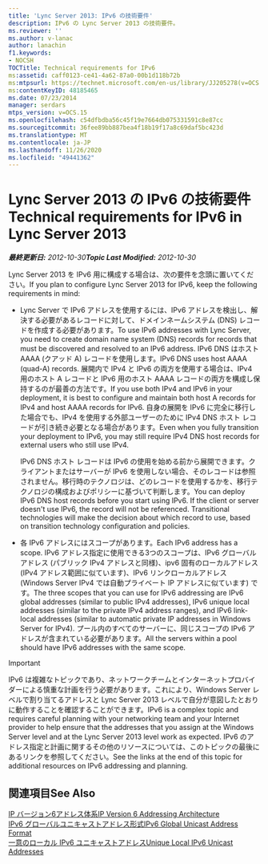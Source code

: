 ```yaml
---
title: 'Lync Server 2013: IPv6 の技術要件'
description: IPv6 の Lync Server 2013 の技術要件。
ms.reviewer: ''
ms.author: v-lanac
author: lanachin
f1.keywords:
- NOCSH
TOCTitle: Technical requirements for IPv6
ms:assetid: caff0123-ce41-4a62-87a0-00b1d118b72b
ms:mtpsurl: https://technet.microsoft.com/en-us/library/JJ205278(v=OCS.15)
ms:contentKeyID: 48185465
ms.date: 07/23/2014
manager: serdars
mtps_version: v=OCS.15
ms.openlocfilehash: c54dfbdba56c45f19e7664db075331591c8e87cc
ms.sourcegitcommit: 36fee89bb887bea4f18b19f17a8c69daf5bc423d
ms.translationtype: MT
ms.contentlocale: ja-JP
ms.lasthandoff: 11/26/2020
ms.locfileid: "49441362"
---
```

# <a name="technical-requirements-for-ipv6-in-lync-server-2013"></a><span data-ttu-id="44805-103">Lync Server 2013 の IPv6 の技術要件</span><span class="sxs-lookup"><span data-stu-id="44805-103">Technical requirements for IPv6 in Lync Server 2013</span></span>

<div data-xmlns="http://www.w3.org/1999/xhtml">

<div class="topic" data-xmlns="http://www.w3.org/1999/xhtml" data-msxsl="urn:schemas-microsoft-com:xslt" data-cs="https://msdn.microsoft.com/">

<div data-asp="https://msdn2.microsoft.com/asp">



</div>

<div id="mainSection">

<div id="mainBody"><span data-ttu-id="44805-104">

<span> </span></span><span class="sxs-lookup"><span data-stu-id="44805-104">

<span> </span></span></span>

<span data-ttu-id="44805-105">_**最終更新日:** 2012-10-30_</span><span class="sxs-lookup"><span data-stu-id="44805-105">_**Topic Last Modified:** 2012-10-30_</span></span>

<span data-ttu-id="44805-106">Lync Server 2013 を IPv6 用に構成する場合は、次の要件を念頭に置いてください。</span><span class="sxs-lookup"><span data-stu-id="44805-106">If you plan to configure Lync Server 2013 for IPv6, keep the following requirements in mind:</span></span>

  - <span data-ttu-id="44805-107">Lync Server で IPv6 アドレスを使用するには、IPv6 アドレスを検出し、解決する必要があるレコードに対して、ドメインネームシステム (DNS) レコードを作成する必要があります。</span><span class="sxs-lookup"><span data-stu-id="44805-107">To use IPv6 addresses with Lync Server, you need to create domain name system (DNS) records for records that must be discovered and resolved to an IPv6 address.</span></span> <span data-ttu-id="44805-108">IPv6 DNS はホスト AAAA (クアッド A) レコードを使用します。</span><span class="sxs-lookup"><span data-stu-id="44805-108">IPv6 DNS uses host AAAA (quad-A) records.</span></span> <span data-ttu-id="44805-109">展開内で IPv4 と IPv6 の両方を使用する場合は、IPv4 用のホスト A レコードと IPv6 用のホスト AAAA レコードの両方を構成し保持するのが最善の方法です。</span><span class="sxs-lookup"><span data-stu-id="44805-109">If you use both IPv4 and IPv6 in your deployment, it is best to configure and maintain both host A records for IPv4 and host AAAA records for IPv6.</span></span> <span data-ttu-id="44805-110">自身の展開を IPv6 に完全に移行した場合でも、IPv4 を使用する外部ユーザーのために IPv4 DNS ホスト レコードが引き続き必要となる場合があります。</span><span class="sxs-lookup"><span data-stu-id="44805-110">Even when you fully transition your deployment to IPv6, you may still require IPv4 DNS host records for external users who still use IPv4.</span></span>
    
    <span data-ttu-id="44805-p102">IPv6 DNS ホスト レコードは IPv6 の使用を始める前から展開できます。クライアントまたはサーバーが IPv6 を使用しない場合、そのレコードは参照されません。移行時のテクノロジは、どのレコードを使用するかを、移行テクノロジの構成およびポリシーに基づいて判断します。</span><span class="sxs-lookup"><span data-stu-id="44805-p102">You can deploy IPv6 DNS host records before you start using IPv6. If the client or server doesn't use IPv6, the record will not be referenced. Transitional technologies will make the decision about which record to use, based on transition technology configuration and policies.</span></span>

  - <span data-ttu-id="44805-114">各 IPv6 アドレスにはスコープがあります。</span><span class="sxs-lookup"><span data-stu-id="44805-114">Each IPv6 address has a scope.</span></span> <span data-ttu-id="44805-115">IPv6 アドレス指定に使用できる3つのスコープは、IPv6 グローバルアドレス (パブリック IPv4 アドレスと同様)、ipv6 固有のローカルアドレス (IPv4 アドレス範囲に似ています)、IPv6 リンクローカルアドレス (Windows Server IPv4 では自動プライベート IP アドレスに似ています) です。</span><span class="sxs-lookup"><span data-stu-id="44805-115">The three scopes that you can use for IPv6 addressing are IPv6 global addresses (similar to public IPv4 addresses), IPv6 unique local addresses (similar to the private IPv4 address ranges), and IPv6 link-local addresses (similar to automatic private IP addresses in Windows Server for IPv4).</span></span> <span data-ttu-id="44805-116">プール内のすべてのサーバーに、同じスコープの IPv6 アドレスが含まれている必要があります。</span><span class="sxs-lookup"><span data-stu-id="44805-116">All the servers within a pool should have IPv6 addresses with the same scope.</span></span>

<div>


> [!IMPORTANT]  
> <span data-ttu-id="44805-117">IPv6 は複雑なトピックであり、ネットワークチームとインターネットプロバイダーによる慎重な計画を行う必要があります。これにより、Windows Server レベルで割り当てるアドレスと Lync Server 2013 レベルで自分が意図したとおりに動作することを確認することができます。</span><span class="sxs-lookup"><span data-stu-id="44805-117">IPv6 is a complex topic and requires careful planning with your networking team and your Internet provider to help ensure that the addresses that you assign at the Windows Server level and at the Lync Server 2013 level work as expected.</span></span> <span data-ttu-id="44805-118">IPv6 のアドレス指定と計画に関するその他のリソースについては、このトピックの最後にあるリンクを参照してください。</span><span class="sxs-lookup"><span data-stu-id="44805-118">See the links at the end of this topic for additional resources on IPv6 addressing and planning.</span></span>



</div>

<div>

## <a name="see-also"></a><span data-ttu-id="44805-119">関連項目</span><span class="sxs-lookup"><span data-stu-id="44805-119">See Also</span></span>


[<span data-ttu-id="44805-120">IP バージョン6アドレス体系</span><span class="sxs-lookup"><span data-stu-id="44805-120">IP Version 6 Addressing Architecture</span></span>](https://tools.ietf.org/html/rfc4291)  
[<span data-ttu-id="44805-121">IPv6 グローバルユニキャストアドレス形式</span><span class="sxs-lookup"><span data-stu-id="44805-121">IPv6 Global Unicast Address Format</span></span>](https://tools.ietf.org/html/rfc3587)  
[<span data-ttu-id="44805-122">一意のローカル IPv6 ユニキャストアドレス</span><span class="sxs-lookup"><span data-stu-id="44805-122">Unique Local IPv6 Unicast Addresses</span></span>](https://tools.ietf.org/html/rfc4193)  
  

<span data-ttu-id="44805-123"></div>

</div>

<span> </span>

</div>

</div>

</span><span class="sxs-lookup"><span data-stu-id="44805-123"></div>

</div>

<span> </span>

</div>

</div>

</span></span></div>

